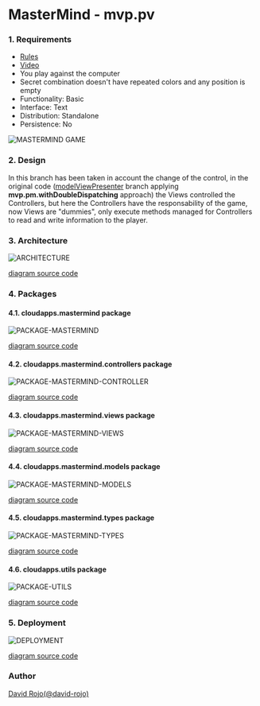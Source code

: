 # MasterMind - mvp.pv 

### 1. Requirements

- [Rules](https://en.wikipedia.org/wiki/Mastermind_(board_game))
- [Video](https://www.youtube.com/watch?v=dMHxyulGrEk)
- You play against the computer
- Secret combination doesn't have repeated colors and any position is empty
- Functionality: Basic
- Interface: Text
- Distribution: Standalone
- Persistence: No

![MASTERMIND GAME](img/mastermind.jpg)

### 2. Design

In this branch has been taken in account the change of the control, in the original code ([modelViewPresenter](https://github.com/david-rojo/cloudApps-masterMind/tree/modelViewPresenter) branch applying **mvp.pm.withDoubleDispatching** approach) the Views controlled the Controllers, but here the Controllers have the responsability of the game, now Views are "dummies", only execute methods managed for  Controllers to read and write information to the player.

### 3. Architecture

![ARCHITECTURE](img/architecture.png)

[diagram source code](img/plantuml/architecture.plantuml)

### 4. Packages

#### 4.1. cloudapps.mastermind package

![PACKAGE-MASTERMIND](img/package-cloudapps-mastermind.png)

[diagram source code](img/plantuml/package-cloudapps-mastermind.plantuml)

#### 4.2. cloudapps.mastermind.controllers package

![PACKAGE-MASTERMIND-CONTROLLER](img/package-cloudapps-mastermind-controllers.png)

[diagram source code](img/plantuml/package-cloudapps-mastermind-controllers.plantuml)

#### 4.3. cloudapps.mastermind.views package

![PACKAGE-MASTERMIND-VIEWS](img/package-cloudapps-mastermind-views.png)

[diagram source code](img/plantuml/package-cloudapps-mastermind-views.plantuml)

#### 4.4. cloudapps.mastermind.models package

![PACKAGE-MASTERMIND-MODELS](img/package-cloudapps-mastermind-models.png)

[diagram source code](img/plantuml/package-cloudapps-mastermind-models.plantuml)

#### 4.5. cloudapps.mastermind.types package

![PACKAGE-MASTERMIND-TYPES](img/package-cloudapps-mastermind-types.png)

[diagram source code](img/plantuml/package-cloudapps-mastermind-types.plantuml)

#### 4.6. cloudapps.utils package

![PACKAGE-UTILS](img/package-cloudapps-utils.png)

[diagram source code](img/plantuml/package-cloudapps-utils.plantuml)

### 5. Deployment

![DEPLOYMENT](img/deployment.png)

[diagram source code](img/plantuml/deployment.plantuml)

### Author

[David Rojo(@david-rojo)](https://github.com/david-rojo)

